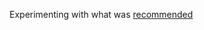 Experimenting with what was [recommended](https://github.com/bigdata-mindstorms/jekyll-playground/issues/9#issuecomment-194627328)

